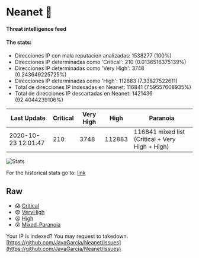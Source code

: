 # Neanet :hocho:
#### Threat intelligence feed
#### The stats:

- Direcciones IP con mala reputacion analizadas: 1538277 (100%)
- Direcciones IP determinadas como 'Critical':  210 (0.0136516375139%)
- Direcciones IP determinadas como 'Very High':  3748 (0.243649225725%)
- Direcciones IP determinadas como 'High':  112883 (7.33827522611)
- Total de direcciones IP indexadas en Neanet:  116841 (7.59557608935%)
- Total de direcciones IP descartadas en Neanet:  1421436 (92.4044239106%)

| Last Update | Critical | Very High | High | Paranoia |
| --- | --- | --- | --- | --- |
| 2020-10-23 12:01:47 | 210 | 3748 | 112883 | 116841 mixed list (Critical + Very High + High)|

![Stats](https://docs.google.com/spreadsheets/d/e/2PACX-1vSnaNMIXVabIpDJjufMlzH7poXnshF3mgd8Is1g9ytUEzVsP5my4Trn8f-xkoLLQ38xpL3HtmUexLo6/pubchart?oid=501124687&format=image)

For the historical stats go to: [link](/stats.csv)
## Raw
- :scream: [Critical](https://raw.githubusercontent.com/JavaGarcia/Neanet/master/blacklists/neanet_critical.txt)
- :fearful: [VeryHigh](https://raw.githubusercontent.com/JavaGarcia/Neanet/master/blacklists/neanet_veryHigh.txtt)
- :frowning: [High](https://raw.githubusercontent.com/JavaGarcia/Neanet/master/blacklists/neanet_high.txt)
- :dizzy_face: [Mixed-Paranoia](https://raw.githubusercontent.com/JavaGarcia/Neanet/master/blacklists/neanet_all.txt)


Your IP is indexed? You may request to takedown. [https://github.com/JavaGarcia/Neanet/issues](https://github.com/JavaGarcia/Neanet/issues)











































































































































































































































































































































































































































































































































































































































































































































































































































































































































































































































































































































































































































































































































































































































































































































































































































































